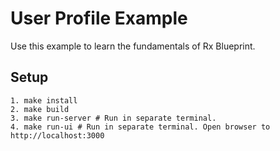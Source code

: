 # User Profile Example

Use this example to learn the fundamentals of Rx Blueprint.

## Setup

```
1. make install
2. make build
3. make run-server # Run in separate terminal.
4. make run-ui # Run in separate terminal. Open browser to http://localhost:3000
```
